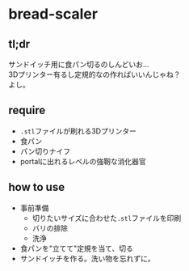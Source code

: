 # bread-scaler

## tl;dr
サンドイッチ用に食パン切るのしんどいお…  
3Dプリンター有るし定規的なの作ればいいんじゃね？  
よし。  


## require
- `.stl`ファイルが刷れる3Dプリンター
- 食パン
- パン切りナイフ
- portalに出れるレベルの強靭な消化器官


## how to use
- 事前準備
  - 切りたいサイズに合わせた`.stl`ファイルを印刷
  - バリの排除
  - 洗浄
- 食パンを"立てて"定規を当て、切る
- サンドイッチを作る。洗い物を忘れずに。
